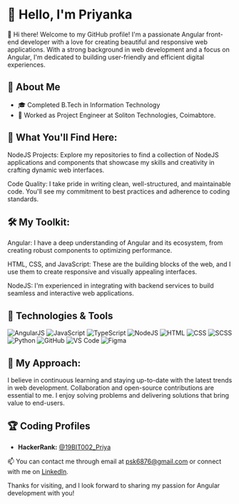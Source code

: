 # 👋 Hello, I'm Priyanka

👋 Hi there! Welcome to my GitHub profile! I'm a passionate Angular front-end developer with a love for creating beautiful and responsive web applications. With a strong background in web development and a focus on Angular, I'm dedicated to building user-friendly and efficient digital experiences.


## 🚀 About Me
- 🎓 Completed B.Tech in Information Technology
- 💼 Worked as Project Engineer at Soliton Technologies, Coimabtore.
  

## 🚀 What You'll Find Here:

NodeJS Projects: Explore my repositories to find a collection of NodeJS applications and components that showcase my skills and creativity in crafting dynamic web interfaces.

Code Quality: I take pride in writing clean, well-structured, and maintainable code. You'll see my commitment to best practices and adherence to coding standards.

## 🛠️ My Toolkit:

Angular: I have a deep understanding of Angular and its ecosystem, from creating robust components to optimizing performance.

HTML, CSS, and JavaScript: These are the building blocks of the web, and I use them to create responsive and visually appealing interfaces.

NodeJS: I'm experienced in integrating with backend services to build seamless and interactive web applications.

## 🔧 Technologies & Tools

![AngularJS](https://img.shields.io/badge/AngularjS-E5401C?style=flat&logo=AngularjS&logoColor=white)
![JavaScript](https://img.shields.io/badge/JavaScript-42F1DF?style=flat&logo=JavaScript&logoColor=white)
![TypeScript](https://img.shields.io/badge/TypeScript-555CE8?style=flat&logo=TypeScript&logoColor=white)
![NodeJS](https://img.shields.io/badge/NodeJS-E855C7?style=flat&logo=NodeJS&logoColor=white)
![HTML](https://img.shields.io/badge/HTML-E34F26?style=flat&logo=html&logoColor=white)
![CSS](https://img.shields.io/badge/CSS-8BDC8D?style=flat&logo=css&logoColor=white)
![SCSS](https://img.shields.io/badge/SCSS-CADC8B?style=flat&logo=scss&logoColor=white)
![Python](https://img.shields.io/badge/Python-1572B6?style=flat&logo=python&logoColor=white)
![GitHub](https://img.shields.io/badge/GitHub-E855C7?style=flat&logo=github&logoColor=white)
![VS Code](https://img.shields.io/badge/VS_Code-8B6883?style=flat&logo=visualstudiocode&logoColor=white)
![Figma](https://img.shields.io/badge/Figma-F24E1E?style=flat&logo=figma&logoColor=white)


## 📝 My Approach:
I believe in continuous learning and staying up-to-date with the latest trends in web development. Collaboration and open-source contributions are essential to me. I enjoy solving problems and delivering solutions that bring value to end-users.

## 🏆 Coding Profiles

- **HackerRank:** [@19BIT002_Priya](https://www.hackerrank.com/profile/19BIT002_Priya) 



📫 You can contact me through email at psk6876@gmail.com or connect with me on [LinkedIn](https://www.linkedin.com/in/priyanka-s-b779661b0).


Thanks for visiting, and I look forward to sharing my passion for Angular development with you!
